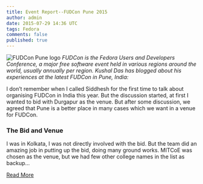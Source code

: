 ```yaml
---
title: Event Report--FUDCon Pune 2015
author: admin
date: 2015-07-29 14:36 UTC
tags: Fedora
comments: false
published: true
---
```

![FUDCon Pune logo](blog/fudcon_pune.png) _FUDCon is the Fedora Users and Developers Conference, a major free software event held in various regions around the world, usually annually per region. Kushal Das has blogged about his experiences at the latest FUDCon in Pune, India:_

I don’t remember when I called Siddhesh for the first time to talk about organising FUDCon in India this year. But the discussion started, at first I wanted to bid with Durgapur as the venue. But after some discussion, we agreed that Pune is a better place in many cases which we want in a venue for FUDCon.

### The Bid and Venue

I was in Kolkata, I was not directly involved with the bid. But the team did an amazing job in putting up the bid, doing many ground works. MITCoE was chosen as the venue, but we had few other college names in the list as backup...

[Read More](http://kushaldas.in/posts/event-report-fudcon-pune-2015.html)



